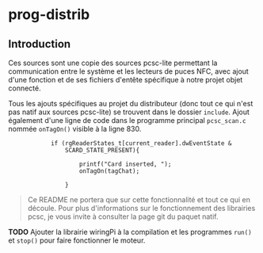 # prog-distrib

## Introduction

Ces sources sont une copie des sources pcsc-lite permettant la communication entre le système et les lecteurs de puces NFC, avec ajout d'une fonction et de ses fichiers d'entête spécifique à notre projet objet connecté.

Tous les ajouts spécifiques au projet du distributeur (donc tout ce qui n'est pas natif aux sources pcsc-lite) se trouvent dans le dossier `include`.
Ajout également d'une ligne de code dans le programme principal `pcsc_scan.c` nommée `onTagOn()` visible à la ligne 830.

```
			if (rgReaderStates_t[current_reader].dwEventState &
				SCARD_STATE_PRESENT){

					printf("Card inserted, ");
					onTagOn(tagChat);
				
				}
```
> Ce README ne portera que sur cette fonctionnalité et tout ce qui en découle. Pour plus d'informations sur le fonctionnement des librairies pcsc, je vous invite à consulter la page git du paquet natif.

**TODO**
Ajouter la librairie wiringPi à la compilation et les programmes `run()` et  `stop()` pour faire fonctionner le moteur.
